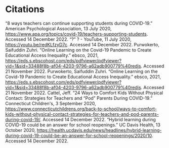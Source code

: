 # Citations
“8 ways teachers can continue supporting students during COVID-19.” American Psychological Association, 13 July 2020, https://www.apa.org/topics/covid-19/teachers-supporting-students. Accessed 14 December 2022.
“?” ? - YouTube, 11 July 2020, https://youtu.be/redKLfzyD7c. Accessed 14 December 2022.
Purwokerto, Saifuddin Zuhri. “Online Learning on the Covid-19 Pandemic to Create Educational Access Inequality.” ebsco, 2021, https://eds.s.ebscohost.com/eds/pdfviewer/pdfviewer?vid=1&sid=33488f8b-af04-4203-9796-a62adb900779%40redis. Accessed 21 November 2022.
Purwokerto, Saifuddin Zuhri. “Online Learning on the Covid-19 Pandemic to Create Educational Access Inequality.” ebsco, 2021, https://eds.s.ebscohost.com/eds/pdfviewer/pdfviewer?vid=1&sid=33488f8b-af04-4203-9796-a62adb900779%40redis. Accessed 21 November 2022.
Cattel, Jeff. “24 Ways to Comfort Kids Without Physical Contact: Strategies for Teachers and “Pod” Parents During COVID-19.” Connecticut Children's, 3 September 2020, https://www.connecticutchildrens.org/back-to-school/ways-to-comfort-kids-without-physical-contact-strategies-for-teachers-and-pod-parents-during-covid-19/. Accessed 14 December 2022.
“Hybrid learning during COVID-19 could be an answer for school reopenings.” UC Davis Health, 13 October 2020, https://health.ucdavis.edu/news/headlines/hybrid-learning-during-covid-19-could-be-an-answer-for-school-reopenings/2020/10. Accessed 14 December 2022.
